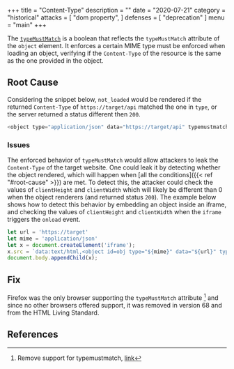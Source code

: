 +++
title = "Content-Type"
description = ""
date = "2020-07-21"
category = "historical"
attacks = [
    "dom property",
]
defenses = [
    "deprecation"
]
menu = "main"
+++

The [`typeMustMatch`](https://developer.mozilla.org/en-US/docs/Web/API/HTMLObjectElement/typeMustMatch) is a boolean that reflects the `typeMustMatch` attribute of the `object` element. It enforces a certain MIME type must be enforced when loading an object, verifying if the `Content-Type` of the resource is the same as the one provided in the object.

## Root Cause

Considering the snippet below, `not_loaded` would be rendered if the returned `Content-Type` of `https://target/api` matched the one in `type`, or the server returned a status different then `200`.

```javascript
<object type="application/json" data="https://target/api" typemustmatch> not_loaded </object>
```

### Issues

The enforced behavior of `typeMustMatch` would allow attackers to leak the `Content-Type` of the target website. One could leak it by detecting whether the object rendered, which will happen when [all the conditions]({{< ref "#root-cause" >}}) are met. To detect this, the attacker could check the values of `clientHeight` and `clientWidth` which will likely be different than 0 when the object renderers (and returned status `200`). The example below shows how to detect this behavior by embedding an object inside an iframe, and checking the values of `clientHeight` and `clientWidth` when the `iframe` triggers the `onload` event.


```javascript
let url = 'https://target'
let mime = 'application/json'
let x = document.createElement('iframe');
x.src = `data:text/html,<object id=obj type="${mime}" data="${url}" typemustmatch><script>onload = ()=>{console.log(obj.clientHeight)}%3c/script></object>`;
document.body.appendChild(x);
```

## Fix

Firefox was the only browser supporting the `typeMustMatch` attribute [^2] and since no other browsers offered support, it was removed in version 68 and from the HTML Living Standard.

## References

[^1]: Cross-Site Content and Status Types Leakage, [link](https://medium.com/bugbountywriteup/cross-site-content-and-status-types-leakage-ef2dab0a492)
[^2]: Remove support for typemustmatch, [link](https://bugzilla.mozilla.org/show_bug.cgi?id=1548773)